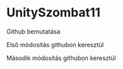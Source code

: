 # UnitySzombat11
Github bemutatása

Első módosítás githubon keresztül

Második módosítás githubon keresztül

